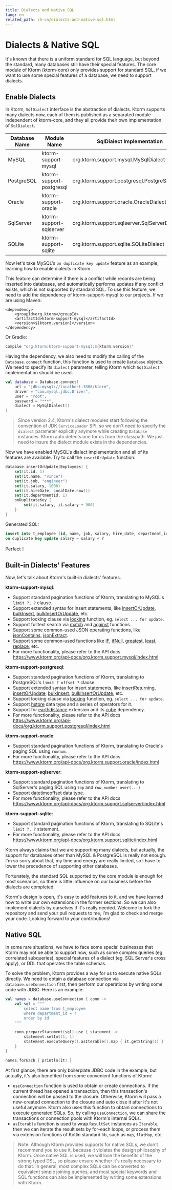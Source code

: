 ```yaml
---
title: Dialects and Native SQL
lang: en
related_path: zh-cn/dialects-and-native-sql.html
---
```


# Dialects & Native SQL

It's known that there is a uniform standard for SQL language, but beyond the standard, many databases still have their special features. The core module of Ktorm (ktorm-core) only provides support for standard SQL, if we want to use some special features of a database, we need to support dialects. 

## Enable Dialects

In Ktorm, `SqlDialect` interface is the abstraction of dialects. Ktorm supports many dialects now, each of them is published as a separated module independent of ktorm-core, and they all provide their own implementation of `SqlDialect`. 

| Database Name | Module Name              | SqlDialect Implementation                           |
| ------------- | ------------------------ | --------------------------------------------------- |
| MySQL         | ktorm-support-mysql      | org.ktorm.support.mysql.MySqlDialect           |
| PostgreSQL    | ktorm-support-postgresql | org.ktorm.support.postgresql.PostgreSqlDialect |
| Oracle        | ktorm-support-oracle     | org.ktorm.support.oracle.OracleDialect         |
| SqlServer     | ktorm-support-sqlserver  | org.ktorm.support.sqlserver.SqlServerDialect   |
| SQLite        | ktorm-support-sqlite     | org.ktorm.support.sqlite.SQLiteDialect         |

Now let's take MySQL's `on duplicate key update` feature as an example, learning how to enable dialects in Ktorm. 

This feature can determine if there is a conflict while records are being inserted into databases, and automatically performs updates if any conflict exists, which is not supported by standard SQL. To use this feature, we need to add the dependency of ktorm-support-mysql to our projects. If we are using Maven: 

```
<dependency>
    <groupId>org.ktorm</groupId>
    <artifactId>ktorm-support-mysql</artifactId>
    <version>${ktorm.version}</version>
</dependency>
```

Or Gradle: 

```groovy
compile "org.ktorm:ktorm-support-mysql:${ktorm.version}"
```

Having the dependency, we also need to modify the calling of the `Database.connect` function, this function is used to create `Database` objects. We need to specify its `dialect` parameter, telling Ktorm which `SqlDialect` implementation should be used. 

```kotlin
val database = Database.connect(
    url = "jdbc:mysql://localhost:3306/ktorm", 
    driver = "com.mysql.jdbc.Driver", 
    user = "root", 
    password = "***", 
    dialect = MySqlDialect()
)
```
> Since version 2.4, Ktorm's dialect modules start following the convention of JDK `ServiceLoader` SPI, so we don't need to specify the `dialect` parameter explicitly anymore while creating `Database` instances. Ktorm auto detects one for us from the classpath. We just need to insure the dialect module exists in the dependencies. 

Now we have enabled MySQL's dialect implementation and all of its features are available. Try to call the `insertOrUpdate` function: 

```kotlin
database.insertOrUpdate(Employees) {
    set(it.id, 1)
    set(it.name, "vince")
    set(it.job, "engineer")
    set(it.salary, 1000)
    set(it.hireDate, LocalDate.now())
    set(it.departmentId, 1)
    onDuplicateKey {
        set(it.salary, it.salary + 900)
    }
}
```

Generated SQL: 

```sql
insert into t_employee (id, name, job, salary, hire_date, department_id) values (?, ?, ?, ?, ?, ?) 
on duplicate key update salary = salary + ? 
```

Perfect！

## Built-in Dialects' Features

Now, let's talk about Ktorm's built-in dialects' features. 

**ktorm-support-mysql**: 

- Support standard pagination functions of Ktorm, translating to MySQL's `limit ?, ?` clause. 
- Support extended syntax for insert statements, like [insertOrUpdate](https://www.ktorm.org/api-docs/org.ktorm.support.mysql/insert-or-update.html), [bulkInsert](https://www.ktorm.org/api-docs/org.ktorm.support.mysql/bulk-insert.html), [bulkInsertOrUpdate](https://www.ktorm.org/api-docs/org.ktorm.support.mysql/bulk-insert-or-update.html), etc.
- Support locking clause via [locking](https://www.ktorm.org/api-docs/org.ktorm.support.mysql/locking.html) function, eg. `select ... for update`.
- Support fulltext search via [match](https://www.ktorm.org/api-docs/org.ktorm.support.mysql/match.html) and [against](https://www.ktorm.org/api-docs/org.ktorm.support.mysql/against.html) functions. 
- Support some common-used JSON operating functions, like [jsonContains](https://www.ktorm.org/api-docs/org.ktorm.support.mysql/json-contains.html), [jsonExtract](https://www.ktorm.org/api-docs/org.ktorm.support.mysql/json-extract.html).
- Support some common-used functions like [IF](https://www.ktorm.org/api-docs/org.ktorm.support.mysql/-i-f.html), [ifNull](https://www.ktorm.org/api-docs/org.ktorm.support.mysql/if-null.html), [greatest](https://www.ktorm.org/api-docs/org.ktorm.support.mysql/greatest.html), [least](https://www.ktorm.org/api-docs/org.ktorm.support.mysql/least.html), [replace](https://www.ktorm.org/api-docs/org.ktorm.support.mysql/replace.html), etc.
- For more functionality, please refer to the API docs https://www.ktorm.org/api-docs/org.ktorm.support.mysql/index.html

**ktorm-support-postgresql**: 

- Support standard pagination functions of Ktorm, translating to PostgreSQL's `limit ? offset ?` clause.
- Support extended syntax for insert statements, like [insertReturning](https://www.ktorm.org/api-docs/org.ktorm.support.postgresql/insert-returning.html), [insertOrUpdate](https://www.ktorm.org/api-docs/org.ktorm.support.postgresql/insert-or-update.html), [bulkInsert](https://www.ktorm.org/api-docs/org.ktorm.support.postgresql/bulk-insert.html), [bulkInsertOrUpdate](https://www.ktorm.org/api-docs/org.ktorm.support.postgresql/bulk-insert-or-update.html), etc. 
- Support locking clause via [locking](https://www.ktorm.org/api-docs/org.ktorm.support.postgresql/locking.html) function, eg. `select ... for update`. 
- Support [hstore](https://www.ktorm.org/api-docs/org.ktorm.support.postgresql/hstore.html) data type and a series of operators for it. 
- Support for [earthdistance](https://www.postgresql.org/docs/12/earthdistance.html) extension and its [cube](https://www.postgresql.org/docs/12/cube.html) dependency.
- For more functionality, please refer to the API docs  https://www.ktorm.org/api-docs/org.ktorm.support.postgresql/index.html

**ktorm-support-oracle**: 

- Support standard pagination functions of Ktorm, translating to Oracle's paging SQL using `rownum`.
- For more functionality, please refer to the API docs  https://www.ktorm.org/api-docs/org.ktorm.support.oracle/index.html

**ktorm-support-sqlserver**: 

- Support standard pagination functions of Ktorm, translating to SqlServer's paging SQL using `top` and `row_number over(...)`
- Support [datetimeoffset](https://www.ktorm.org/api-docs/org.ktorm.support.sqlserver/datetimeoffset.html) data type. 
- For more functionality, please refer to the API docs https://www.ktorm.org/api-docs/org.ktorm.support.sqlserver/index.html

**ktorm-support-sqlite**: 

- Support standard pagination functions of Ktorm, translating to SQLite's `limit ?, ?` statement. 
- For more functionality, please refer to the API docs  https://www.ktorm.org/api-docs/org.ktorm.support.sqlite/index.html

Ktorm always claims that we are supporting many dialects, but actually, the support for databases other than MySQL & PostgreSQL is really not enough. I'm so sorry about that, my time and energy are really limited, so I have to lower the precedence of supporting other databases. 

Fortunately, the standard SQL supported by the core module is enough for most scenarios, so there is little influence on our business before the dialects are completed. 

Ktorm's design is open, it's easy to add features to it, and we have learned how to write our own extensions in the former sections. So we can also implement dialects by ourselves if it's really needed. Welcome to fork the repository and send your pull requests to me, I'm glad to check and merge your code. Looking forward to your contributions!

## Native SQL

In some rare situations, we have to face some special businesses that Ktorm may not be able to support now, such as some complex queries (eg. correlated subqueries), special features of a dialect (eg. SQL Server's cross apply), or DDL that operates the table schemas. 

To solve the problem, Ktorm provides a way for us to execute native SQLs directly. We need to obtain a database connection via `database.useConnection` first, then perform our operations by writing some code with JDBC. Here is an example: 

```kotlin
val names = database.useConnection { conn ->
    val sql = """
        select name from t_employee
        where department_id = ?
        order by id
    """

    conn.prepareStatement(sql).use { statement ->
        statement.setInt(1, 1)
        statement.executeQuery().asIterable().map { it.getString(1) }
    }
}

names.forEach { println(it) }
```

At first glance, there are only boilerplate JDBC code in the example, but actually, it's also benefited from some convenient functions of Ktorm: 

- `useConnection` function is used to obtain or create connections. If the current thread has opened a transaction, then this transaction's connection will be passed to the closure. Otherwise, Ktorm will pass a new-created connection to the closure and auto close it after it's not useful anymore. Ktorm also uses this function to obtain connections to execute generated SQLs. So, by calling `useConnection`, we can share the transactions or connection pools with Ktorm's internal SQLs. 
- `asIterable` function is used to wrap `ResultSet` instances as `Iterable`, then we can iterate the result sets by for-each loops, or process them via extension functions of Kotlin standard lib, such as `map`, `flatMap`, etc. 

> Note: Although Ktorm provides supports for native SQLs, we don't recommend you to use it, because it violates the design philosophy of Ktorm. Once native SQL is used, we will lose the benefits of the strong typed DSL, so please ensure whether it's really necessary to do that. In general, most complex SQLs can be converted to equivalent simple joining queries, and most special keywords and SQL functions can also be implemented by writing some extensions with Ktorm. 

